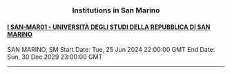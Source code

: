 <h3 align="center">Institutions in San Marino</h3>

<h4><a href="http://www.unirsm.sm">I SAN-MAR01 - UNIVERSITÀ DEGLI STUDI DELLA REPUBBLICA DI SAN MARINO</a></h4>
SAN MARINO, SM
Start Date: Tue, 25 Jun 2024 22:00:00 GMT
End Date: Sun, 30 Dec 2029 23:00:00 GMT

---